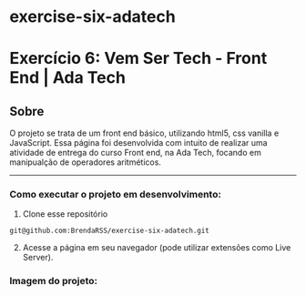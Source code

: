 # exercise-six-adatech

# Exercício 6: Vem Ser Tech - Front End | Ada Tech

## Sobre

 O projeto se trata de um front end básico, utilizando html5, css vanilla e JavaScript. Essa página foi desenvolvida com intuito de realizar uma atividade de entrega do curso Front end, na Ada Tech, focando em manipualção de operadores aritméticos.
_______________

### Como executar o projeto em desenvolvimento:
1. Clone esse repositório
```
git@github.com:BrendaRSS/exercise-six-adatech.git
```
2. Acesse a página em seu navegador (pode utilizar extensões como Live Server).

### Imagem do projeto:
